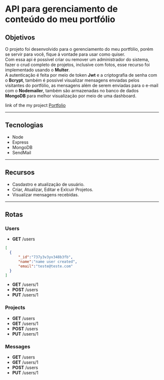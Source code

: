 # API para gerenciamento de conteúdo do meu portfólio

## Objetivos
O projeto foi desenvolvido para o gerenciamento do meu portfólio, porém se servir para você, fique á vontade para usar como quiser.<br>
Com essa api é possível criar ou remover um administrador do sistema, fazer o crud completo de projetos, inclusive com fotos, esse recurso foi implementado usando o **Multer**. <br>
A autenticação é feita por meio de token **Jwt** e a criptografia de senha com o **Bcrypt**, também é possivel visualizar mensagens enviadas pelos visitantes do portfólio, as mensagens além de serem enviadas para o e-mail com o **Nodemailer**, também são armazenadas no banco de dados **MongoDB** para melhor visualização por meio de uma dashboard.

link of the my project [Portfolio](https://marcelogomes.netlify.app)
___
## Tecnologias
 - Node 
 - Express
 - MongoDB
 - SendMail

___
## Recursos

 - Casdastro e atualização de usuário.
 - Criar, Atualizar, Editar e Exlcuir Projetos.
 - Visualizar mensagens recebidas.

___
## Rotas

### Users
  - **GET**  /users
  ```json
  [
    {
        "_id":"737y3v3yv348b3fb",
        "name":"name user created",
        "email":"teste@teste.com"
    }
  ]
  ```
  - **GET** /users/1
  - **POST** /users
  - **PUT** /users/1
### Projects
  - **GET**  /users
  - **GET** /users/1
  - **POST** /users
  - **PUT** /users/1
### Messages
  - **GET**  /users
  - **GET** /users/1
  - **POST** /users
  - **PUT** /users/1


